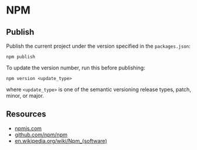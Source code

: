 # NPM

## Publish

Publish the current project under the version specified in the `packages.json`:

    npm publish

To update the version number, run this before publishing:

    npm version <update_type>

where `<update_type>` is one of the semantic versioning release types, patch, minor, or major.

## Resources

- [npmjs.com](https://www.npmjs.com/)
- [github.com/npm/npm](https://github.com/npm/npm)
- [en.wikipedia.org/wiki/Npm_(software)](https://en.wikipedia.org/wiki/Npm_(software))